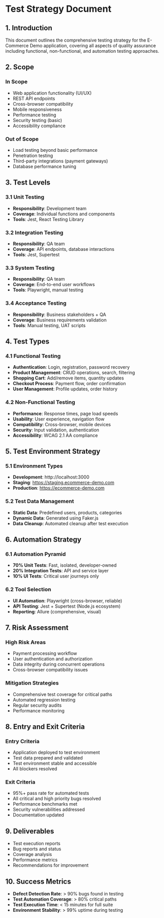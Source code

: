 # Test Strategy Document

## 1. Introduction

This document outlines the comprehensive testing strategy for the E-Commerce Demo application, covering all aspects of quality assurance including functional, non-functional, and automation testing approaches.

## 2. Scope

### In Scope
- Web application functionality (UI/UX)
- REST API endpoints
- Cross-browser compatibility
- Mobile responsiveness
- Performance testing
- Security testing (basic)
- Accessibility compliance

### Out of Scope
- Load testing beyond basic performance
- Penetration testing
- Third-party integrations (payment gateways)
- Database performance tuning

## 3. Test Levels

### 3.1 Unit Testing
- **Responsibility**: Development team
- **Coverage**: Individual functions and components
- **Tools**: Jest, React Testing Library

### 3.2 Integration Testing
- **Responsibility**: QA team
- **Coverage**: API endpoints, database interactions
- **Tools**: Jest, Supertest

### 3.3 System Testing
- **Responsibility**: QA team
- **Coverage**: End-to-end user workflows
- **Tools**: Playwright, manual testing

### 3.4 Acceptance Testing
- **Responsibility**: Business stakeholders + QA
- **Coverage**: Business requirements validation
- **Tools**: Manual testing, UAT scripts

## 4. Test Types

### 4.1 Functional Testing
- **Authentication**: Login, registration, password recovery
- **Product Management**: CRUD operations, search, filtering
- **Shopping Cart**: Add/remove items, quantity updates
- **Checkout Process**: Payment flow, order confirmation
- **User Management**: Profile updates, order history

### 4.2 Non-Functional Testing
- **Performance**: Response times, page load speeds
- **Usability**: User experience, navigation flow
- **Compatibility**: Cross-browser, mobile devices
- **Security**: Input validation, authentication
- **Accessibility**: WCAG 2.1 AA compliance

## 5. Test Environment Strategy

### 5.1 Environment Types
- **Development**: http://localhost:3000
- **Staging**: https://staging.ecommerce-demo.com
- **Production**: https://ecommerce-demo.com

### 5.2 Test Data Management
- **Static Data**: Predefined users, products, categories
- **Dynamic Data**: Generated using Faker.js
- **Data Cleanup**: Automated cleanup after test execution

## 6. Automation Strategy

### 6.1 Automation Pyramid
- **70% Unit Tests**: Fast, isolated, developer-owned
- **20% Integration Tests**: API and service layer
- **10% UI Tests**: Critical user journeys only

### 6.2 Tool Selection
- **UI Automation**: Playwright (cross-browser, reliable)
- **API Testing**: Jest + Supertest (Node.js ecosystem)
- **Reporting**: Allure (comprehensive, visual)

## 7. Risk Assessment

### High Risk Areas
- Payment processing workflow
- User authentication and authorization
- Data integrity during concurrent operations
- Cross-browser compatibility issues

### Mitigation Strategies
- Comprehensive test coverage for critical paths
- Automated regression testing
- Regular security audits
- Performance monitoring

## 8. Entry and Exit Criteria

### Entry Criteria
- Application deployed to test environment
- Test data prepared and validated
- Test environment stable and accessible
- All blockers resolved

### Exit Criteria
- 95%+ pass rate for automated tests
- All critical and high priority bugs resolved
- Performance benchmarks met
- Security vulnerabilities addressed
- Documentation updated

## 9. Deliverables

- Test execution reports
- Bug reports and status
- Coverage analysis
- Performance metrics
- Recommendations for improvement

## 10. Success Metrics

- **Defect Detection Rate**: > 90% bugs found in testing
- **Test Automation Coverage**: > 80% critical paths
- **Test Execution Time**: < 15 minutes for full suite
- **Environment Stability**: > 99% uptime during testing
